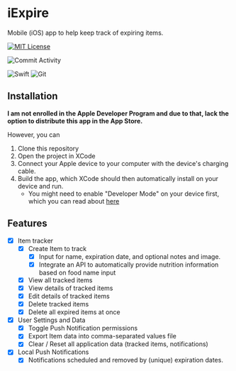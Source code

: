 # iExpire

Mobile (iOS) app to help keep track of expiring items. 

[![MIT License](https://img.shields.io/badge/License-MIT-green.svg)](https://choosealicense.com/licenses/mit/)

![Commit Activity](https://img.shields.io/github/commit-activity/m/Andy-Wu12/iExpire)

![Swift](https://img.shields.io/badge/swift-%23092E20.svg?style=for-the-badge&logo=swift&logoColor=red)
![Git](https://img.shields.io/badge/git-%23F05033.svg?style=for-the-badge&logo=git&logoColor=white)

## Installation

**I am not enrolled in the Apple Developer Program and due to that, lack the option to distribute this app in the App Store.** 

However, you can 
1. Clone this repository
2. Open the project in XCode
3. Connect your Apple device to your computer with the device's charging cable.
4. Build the app, which XCode should then automatically install on your device and run.
    - You might need to enable "Developer Mode" on your device first, which you can read about [here](https://developer.apple.com/documentation/xcode/enabling-developer-mode-on-a-device)

## Features

- [x]  Item tracker
    - [x]  Create Item to track
        - [x]  Input for name, expiration date, and optional notes and image.
        - [x]  Integrate an API to automatically provide nutrition information based on food name input
    - [x]  View all tracked items
    - [x]  View details of tracked items
    - [x]  Edit details of tracked items
    - [x]  Delete tracked items
    - [x]  Delete all expired items at once
- [x]  User Settings and Data
    - [x]  Toggle Push Notification permissions
    - [x]  Export Item data into comma-separated values file
    - [x]  Clear / Reset all application data (tracked items, notifications)
- [x]  Local Push Notifications
    - [x]  Notifications scheduled and removed by (unique) expiration dates.
